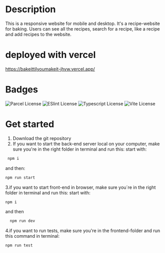 
# Description

This is a responsive website for mobile and desktop.
It's a recipe-website for baking.
Users can see all the recipes, search for a recipe,
like a recipe and add recipes to the website.

# deployed with vercel

<https://bakeittilyoumakeit-jhvw.vercel.app/>

# Badges

![Parcel License](https://img.shields.io/badge/2.10.3-Parcel-green)
![ESlint License](https://img.shields.io/badge/8.53.0-ESlint-pink)
![Typescript License](https://img.shields.io/badge/4.9.5-Typescript-blue)
![Vite License](https://img.shields.io/badge/4.2.0-vitejs-white)

# Get started

1. Download the git repository
2. If you want to start the back-end server local on your computer, make sure you're in the right folder in terminal and run this:
start with:

```bash
 npm i 
```

and then:

```bash
npm run start
```

3.if you want to start front-end in browser, make sure you´re in the right folder in terminal and run this:
start with:

```bash
npm i
```

and then

```bash
  npm run dev
```

4.if you want to run tests, make sure you're in the frontend-folder and run this command in terminal:

```bash
npm run test
```
